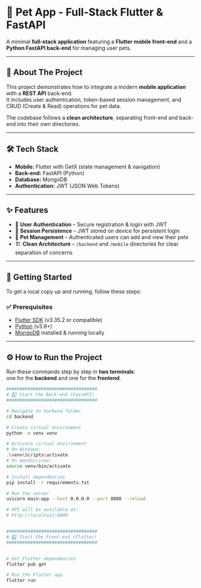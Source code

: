 # 🐾 Pet App - Full-Stack Flutter & FastAPI

A minimal **full-stack application** featuring a **Flutter mobile front-end** and a **Python FastAPI back-end** for managing user pets.

---

## 📖 About The Project

This project demonstrates how to integrate a modern **mobile application** with a **REST API** back-end.  
It includes user authentication, token-based session management, and CRUD (Create & Read) operations for pet data.  

The codebase follows a **clean architecture**, separating front-end and back-end into their own directories.

---

## 🛠 Tech Stack

- **Mobile:** Flutter with GetX (state management & navigation)  
- **Back-end:** FastAPI (Python)  
- **Database:** MongoDB  
- **Authentication:** JWT (JSON Web Tokens)  

---

## ✨ Features

- 🔐 **User Authentication** – Secure registration & login with JWT  
- 🔄 **Session Persistence** – JWT stored on device for persistent login  
- 🐶 **Pet Management** – Authenticated users can add and view their pets  
- 🏗 **Clean Architecture** – `/backend` and `/mobile` directories for clear separation of concerns  

---

## 🚀 Getting Started

To get a local copy up and running, follow these steps:

### ✅ Prerequisites

- [Flutter SDK](https://docs.flutter.dev/get-started/install) (v3.35.2 or compatible)  
- [Python](https://www.python.org/downloads/) (v3.9+)  
- [MongoDB](https://www.mongodb.com/try/download/community) installed & running locally  

---

## ⚙️ How to Run the Project

Run these commands step by step in **two terminals**:  
one for the **backend** and one for the **frontend**.

```bash
##################################
# 1️⃣ Start the Back-end (FastAPI)
##################################

# Navigate to backend folder
cd backend

# Create virtual environment
python -m venv venv

# Activate virtual environment
# On Windows:
.\venv\Scripts\activate
# On macOS/Linux:
source venv/bin/activate

# Install dependencies
pip install -r requirements.txt

# Run the server
uvicorn main:app --host 0.0.0.0 --port 8000 --reload

# API will be available at:
# http://localhost:8000


##################################
# 2️⃣ Start the Front-end (Flutter)
##################################


# Get Flutter dependencies
flutter pub get

# Run the Flutter app
flutter run
